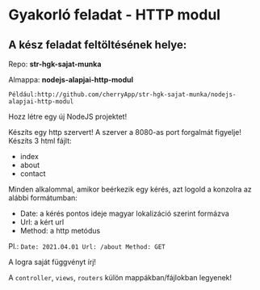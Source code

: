 # **Gyakorló feladat - HTTP modul**

## **A kész feladat feltöltésének helye:**

Repo: **str-hgk-sajat-munka**

Almappa: **nodejs-alapjai-http-modul**

```
Például:http://github.com/cherryApp/str-hgk-sajat-munka/nodejs-alapjai-http-modul
```

Hozz létre egy új NodeJS projektet!

Készíts egy http szervert! A szerver a 8080-as port forgalmát figyelje! Készíts 3 html fájlt:

- index
- about
- contact

Minden alkalommal, amikor beérkezik egy kérés, azt logold a konzolra az alábbi formátumban:

- Date: a kérés pontos ideje magyar lokalizáció szerint formázva
- Url: a kért url
- Method: a http metódus

Pl.: `Date: 2021.04.01 Url: /about Method: GET`

A logra saját függvényt írj!

A `controller`, `views`, `routers` külön mappákban/fájlokban legyenek!